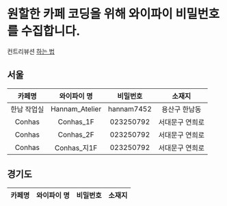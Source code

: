 # 원할한 카페 코딩을 위해 와이파이 비밀번호를 수집합니다.

컨트리뷰션 [하는 법](Contribution.md)

## 서울

|   카페명    |  와이파이 명   |  비밀번호  |     소재지      |
| :---------: | :------------: | :--------: | :-------------: |
| 한남 작업실 | Hannam_Atelier | hannam7452 |  용산구 한남동  |
|   Conhas    |   Conhas_1F    | 023250792  | 서대문구 연희로 |
|   Conhas    |   Conhas_2F    | 023250792  | 서대문구 연희로 |
|   Conhas    |  Conhas\_지1F  | 023250792  | 서대문구 연희로 |

## 경기도

| 카페명 | 와이파이 명 | 비밀번호 | 소재지 |
| :----: | :---------: | :------: | :----: |
